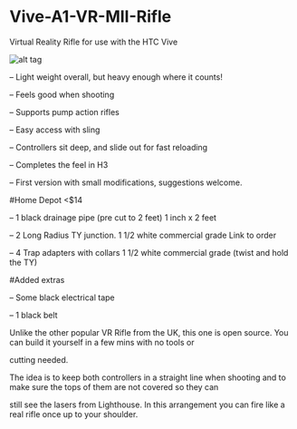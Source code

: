 # Vive-A1-VR-MII-Rifle
Virtual Reality Rifle for use with the HTC Vive

![alt tag](https://adestefawp.files.wordpress.com/2016/06/htxm6hd.jpg?w=584&h=584)

– Light weight overall, but heavy enough where it counts!

– Feels good when shooting

– Supports pump action rifles

– Easy access with sling

– Controllers sit deep, and slide out for fast reloading

– Completes the feel in H3

– First version with small modifications, suggestions welcome.

#Home Depot <$14

– 1 black drainage pipe (pre cut to 2 feet) 1 inch x 2 feet

– 2 Long Radius TY junction. 1 1/2 white commercial grade Link to order

– 4 Trap adapters with collars 1 1/2 white commercial grade (twist and hold the TY)

#Added extras

– Some black electrical tape

– 1 black belt

Unlike the other popular VR Rifle from the UK, this one is open source. You can build it yourself in a few mins with no tools or 

cutting needed.

The idea is to keep both controllers in a straight line when shooting and to make sure the tops of them are not covered so they can 

still see the lasers from Lighthouse. In this arrangement you can fire like a real rifle once up to your shoulder.
